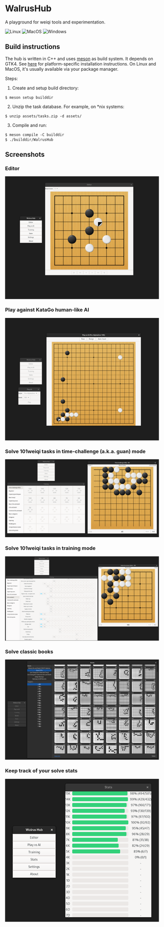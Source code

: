 # WalrusHub

A playground for weiqi tools and experimentation.

![Linux](https://github.com/ale64bit/WalrusHub/actions/workflows/build-linux.yaml/badge.svg)
![MacOS](https://github.com/ale64bit/WalrusHub/actions/workflows/build-macos.yaml/badge.svg)
![Windows](https://github.com/ale64bit/WalrusHub/actions/workflows/build-windows.yaml/badge.svg)

## Build instructions

The hub is written in C++ and uses [meson](https://mesonbuild.com/) as build system.
It depends on GTK4. See [here](https://www.gtk.org/docs/installations/#installations) for platform-specific installation instructions. On Linux and MacOS, it's usually available via your package manager.

Steps:

1. Create and setup build directory:
```
$ meson setup builddir
```

2. Unzip the task database. For example, on *nix systems:
```
$ unzip assets/tasks.zip -d assets/
```

3. Compile and run:
```
$ meson compile -C builddir
$ ./builddir/WalrusHub
```

## Screenshots

### Editor
![Alt text](doc/editor_screenshot.png?raw=true "Editor")
### Play against KataGo human-like AI
![Alt text](doc/play_ai_screenshot.png?raw=true "Play against KataGo")
### Solve 101weiqi tasks in time-challenge (a.k.a. guan) mode
![Alt text](doc/time_challenge_screenshot.png?raw=true "Time challenge solving")
### Solve 101weiqi tasks in training mode
![Alt text](doc/training_screenshot.png?raw=true "Training")
### Solve classic books
![Alt text](doc/books_screenshot.png?raw=true "Books")
### Keep track of your solve stats
![Alt text](doc/stats_screenshot.png?raw=true "Statistics")
